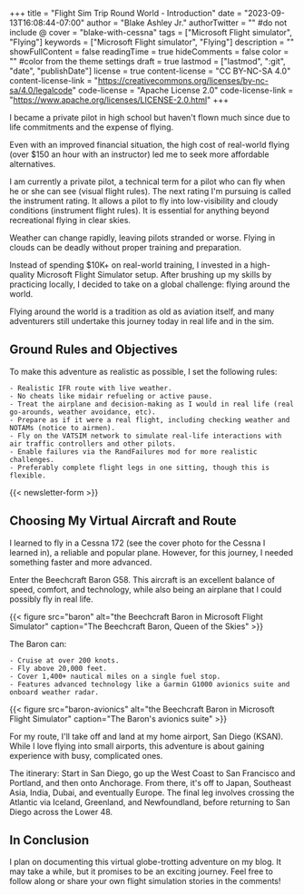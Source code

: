 +++
title = "Flight Sim Trip Round World - Introduction"
date = "2023-09-13T16:08:44-07:00"
author = "Blake Ashley Jr."
authorTwitter = "" #do not include @
cover = "blake-with-cessna"
tags = ["Microsoft Flight simulator", "Flying"]
keywords = ["Microsoft Flight simulator", "Flying"]
description = ""
showFullContent = false
readingTime = true
hideComments = false
color = "" #color from the theme settings
draft = true
lastmod = ["lastmod", ":git", "date", "publishDate"]
license = true
content-license = "CC BY-NC-SA 4.0"
content-license-link = "https://creativecommons.org/licenses/by-nc-sa/4.0/legalcode"
code-license = "Apache License 2.0"
code-license-link = "https://www.apache.org/licenses/LICENSE-2.0.html"
+++

I became a private pilot in high school but haven't flown much since due to life commitments and the expense of flying.

Even with an improved financial situation, the high cost of real-world flying (over $150 an hour with an instructor) led me to seek more affordable alternatives.

I am currently a private pilot, a technical term for a pilot who can fly when he or she can see (visual flight rules). The next rating I'm pursuing is called the instrument rating. It allows a pilot to fly into low-visibility and cloudy conditions (instrument flight rules). It is essential for anything beyond recreational flying in clear skies.

Weather can change rapidly, leaving pilots stranded or worse. Flying in clouds can be deadly without proper training and preparation.

Instead of spending $10K+ on real-world training, I invested in a high-quality Microsoft Flight Simulator setup. After brushing up my skills by practicing locally, I decided to take on a global challenge: flying around the world.

Flying around the world is a tradition as old as aviation itself, and many adventurers still undertake this journey today in real life and in the sim.

## Ground Rules and Objectives

To make this adventure as realistic as possible, I set the following rules:

    - Realistic IFR route with live weather.
    - No cheats like midair refueling or active pause.
    - Treat the airplane and decision-making as I would in real life (real go-arounds, weather avoidance, etc).
    - Prepare as if it were a real flight, including checking weather and NOTAMs (notice to airmen).
    - Fly on the VATSIM network to simulate real-life interactions with air traffic controllers and other pilots.
    - Enable failures via the RandFailures mod for more realistic challenges.
    - Preferably complete flight legs in one sitting, though this is flexible.
{{< newsletter-form >}}
## Choosing My Virtual Aircraft and Route

I learned to fly in a Cessna 172 (see the cover photo for the Cessna I learned in), a reliable and popular plane. However, for this journey, I needed something faster and more advanced.

Enter the Beechcraft Baron G58. This aircraft is an excellent balance of speed, comfort, and technology, while also being an airplane that I could possibly fly in real life.

{{< figure src="baron" alt="the Beechcraft Baron in Microsoft Flight Simulator" caption="The Beechcraft Baron, Queen of the Skies" >}}

The Baron can:

    - Cruise at over 200 knots.
    - Fly above 20,000 feet.
    - Cover 1,400+ nautical miles on a single fuel stop.
    - Features advanced technology like a Garmin G1000 avionics suite and onboard weather radar.

{{< figure src="baron-avionics" alt="the Beechcraft Baron in Microsoft Flight Simulator" caption="The Baron's avionics suite" >}}

For my route, I'll take off and land at my home airport, San Diego (KSAN). While I love flying into small airports, this adventure is about gaining experience with busy, complicated ones.

The itinerary: Start in San Diego, go up the West Coast to San Francisco and Portland, and then onto Anchorage. From there, it's off to Japan, Southeast Asia, India, Dubai, and eventually Europe. The final leg involves crossing the Atlantic via Iceland, Greenland, and Newfoundland, before returning to San Diego across the Lower 48.

## In Conclusion

I plan on documenting this virtual globe-trotting adventure on my blog. It may take a while, but it promises to be an exciting journey. Feel free to follow along or share your own flight simulation stories in the comments!